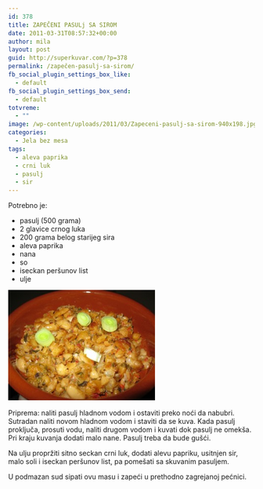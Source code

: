 ```yaml
---
id: 378
title: ZAPEČENI PASULj SA SIROM
date: 2011-03-31T08:57:32+00:00
author: mila
layout: post
guid: http://superkuvar.com/?p=378
permalink: /zapečen-pasulj-sa-sirom/
fb_social_plugin_settings_box_like:
  - default
fb_social_plugin_settings_box_send:
  - default
totvreme:
  - ""
image: /wp-content/uploads/2011/03/Zapeceni-pasulj-sa-sirom-940x198.jpg
categories:
  - Jela bez mesa
tags:
  - aleva paprika
  - crni luk
  - pasulj
  - sir
---
```

Potrebno je:

  * pasulj (500 grama)
  * 2 glavice crnog luka
  * 200 grama belog starijeg sira
  * aleva paprika
  * nana
  * so
  * iseckan peršunov list
  * ulje

<img class="alignnone size-medium wp-image-5220" src="/wp-content/uploads/2011/03/Zapeceni-pasulj-sa-sirom-300x225.jpg" alt="Zapeceni pasulj sa sirom" width="300" height="225" /> 

Priprema: naliti pasulj hladnom vodom i ostaviti preko noći da nabubri.  Sutradan naliti novom hladnom vodom  i staviti da se kuva. Kada pasulj proključa, prosuti vodu, naliti drugom vodom i kuvati dok pasulj ne omekša. Pri kraju kuvanja dodati malo nane. Pasulj treba da bude gušći.

Na ulju propržiti sitno seckan crni luk, dodati alevu papriku, usitnjen sir, malo soli i iseckan peršunov list, pa pomešati sa skuvanim pasuljem.

U podmazan sud sipati ovu masu i zapeći u prethodno zagrejanoj pećnici.